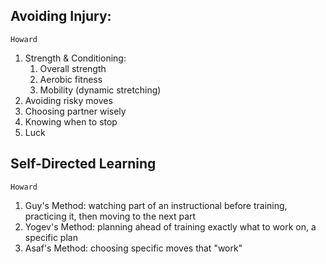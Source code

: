## Avoiding Injury: 
`Howard`
1. Strength & Conditioning:
	1. Overall strength
	2. Aerobic fitness
	3. Mobility (dynamic stretching) 
2. Avoiding risky moves
3. Choosing partner wisely
4. Knowing when to stop
5. Luck

## Self-Directed Learning
`Howard`
1. Guy's Method: watching part of an instructional before training, practicing it, then moving to the next part
2. Yogev's Method: planning ahead of training exactly what to work on, a specific plan
3. Asaf's Method: choosing specific moves that "work"
